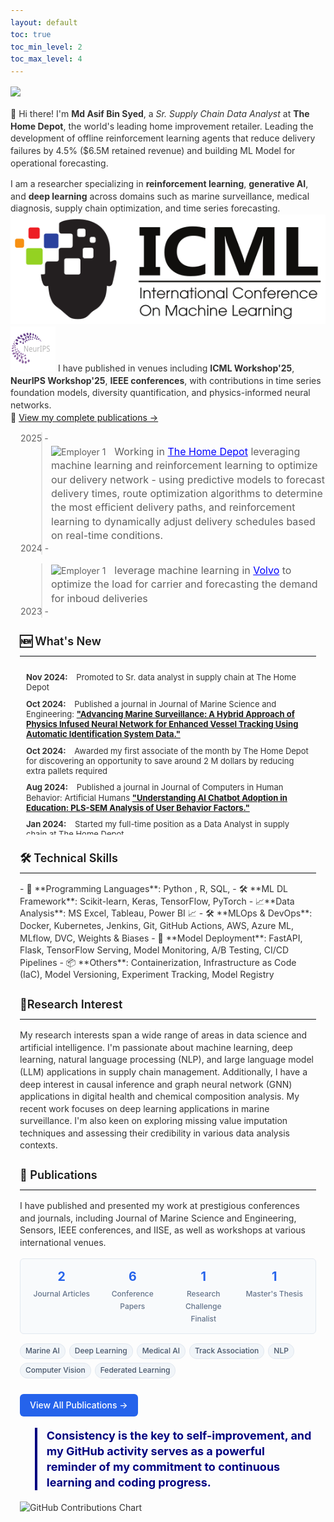 ```yaml
---
layout: default
toc: true
toc_min_level: 2
toc_max_level: 4
---
```



<img class="profile-picture" src="asif_headshot.webp" >

👋 Hi there! I'm **Md Asif Bin Syed**, a *Sr. Supply Chain Data Analyst* at **The Home Depot**, the world's leading home improvement retailer. Leading the development of  offline reinforcement learning agents that reduce delivery failures by 4.5% ($6.5M retained revenue) and building ML Model for operational forecasting. 

I am a researcher specializing in **reinforcement learning**, **generative AI**, and **deep learning** across domains such as marine surveillance, medical diagnosis, supply chain optimization, and time series forecasting.
<img class="profile-picture" src="ICML-logo.svg" >
<img class="profile-picture" src="neurips-navbar-logo.svg" >
I have published in venues including **ICML Workshop'25**, **NeurIPS Workshop'25**, **IEEE conferences**, with contributions in time series foundation models, diversity quantification, and physics-informed neural networks.  
📄 [View my complete publications →](publications)

<blockquote style="margin-left: 3.5em;">
    <div style="display: flex; align-items: left; margin-left: -3.5em;">2025 - </div>
    <img src="the-home-depot.png" alt="Employer 1" style="width: 24px; height: 24px; margin-right: 10px;">
  <font size="3"> Working in <a href="https://www.homedepot.com" style="color: blue;">The Home Depot</a> leveraging machine learning and reinforcement learning to optimize our delivery network - using predictive models to forecast delivery times, route optimization algorithms to determine the most efficient delivery paths, and reinforcement learning to dynamically adjust delivery schedules based on real-time conditions.</font>
 <div style="display: flex; align-items: left; margin-left: -3.5em;">2024 - </div>
</blockquote>

<blockquote style="margin-left: 3.5em;">
    <img src="volvo.svg" alt="Employer 1" style="width: 24px; height: 24px; margin-right: 10px;">
  <font size="3">leverage machine learning in <a href="https://www.homedepot.com" style="color: blue;">Volvo</a>  to optimize the  load for carrier  and forecasting the demand for inboud deliveries</font>
 <div style="display: flex; align-items: left; margin-left: -3.5em;">2023 - </div>
</blockquote>

<main markdown="1">

<h2 id="whats-new">🆕 What's New</h2>
<hr>
<div style="max-height: 250px; overflow-y: auto; padding: 10px; line-height: 1.25;">
  <ul style="list-style: none; margin: 0; padding: 0;">
    <li style="margin-bottom: 10px;">
      <span style="font-weight: bold; margin-right: 10px;">Nov 2024:</span>
      <span>Promoted to Sr. data analyst in supply chain at The Home Depot</span>
    </li>
    <li style="margin-bottom: 10px;">
      <span style="font-weight: bold; margin-right: 10px;">Oct 2024:</span>
      <span>Published a journal in Journal of Marine Science and Engineering: 
        <a href="https://www.mdpi.com/2077-1312/12/11/1913"><b>"Advancing Marine Surveillance: A Hybrid Approach of Physics Infused Neural Network for Enhanced Vessel Tracking Using Automatic Identification System Data."</b></a>
      </span>
    </li>
    <li style="margin-bottom: 10px;">
      <span style="font-weight: bold; margin-right: 10px;">Oct 2024:</span>
      <span>Awarded my first associate of the month by The Home Depot for discovering an opportunity to save around 2 M dollars by reducing extra pallets required</span>
    </li>
    <li style="margin-bottom: 10px;">
      <span style="font-weight: bold; margin-right: 10px;">Aug 2024:</span>
      <span>Published a journal in Journal of Computers in Human Behavior: Artificial Humans 
        <a href="https://www.sciencedirect.com/science/article/pii/S2949882124000586"><b>"Understanding AI Chatbot Adoption in Education: PLS-SEM Analysis of User Behavior Factors."</b></a>
      </span>
    </li>
    <li style="margin-bottom: 10px;">
      <span style="font-weight: bold; margin-right: 10px;">Jan 2024:</span>
      <span>Started my full-time position as a Data Analyst in supply chain at The Home Depot</span>
    </li>
    <li style="margin-bottom: 10px;">
      <span style="font-weight: bold; margin-right: 10px;">Dec 2023:</span>
      <span>Presented a paper on 
        <a href="https://ieeexplore.ieee.org/abstract/document/10465079"><b>"Investigation of Polycystic Ovary Syndrome (PCOS) Diagnosis Using Machine Learning Approaches"</b></a> 
        and 
        <a href="https://ieeexplore.ieee.org/abstract/document/10441152"><b>"A Deep Learning Approach for Satellite and Debris Detection: YOLO in Action"</b></a> 
        at the 2023 5th International Conference on Sustainable Technologies for Industry 5.0 (STI).
      </span>
    </li>
    <li style="margin-bottom: 10px;">
      <span style="font-weight: bold; margin-right: 10px;">Dec 2023:</span>
      <span>Presented a paper on 
        <a href="https://ieeexplore.ieee.org/abstract/document/10441258"><b>"Pediatric Bone Age Prediction Using Deep Learning"</b></a> 
        and 
        <a href="https://ieeexplore.ieee.org/abstract/document/10464397"><b>"Federated Learning in Manufacturing: A Systematic Review and Pathway to Industry 5.0"</b></a> 
        at the 2023 26th International Conference on Computer and Information Technology (ICCIT).
      </span>
    </li>
    <li style="margin-bottom: 10px;">
      <span style="font-weight: bold; margin-right: 10px;">Dec 2023:</span>
      <span>Completed my Master's in Industrial Engineering and submitted my thesis on  
        <a href="https://researchrepository.wvu.edu/cgi/viewcontent.cgi?article=12915&context=etd"><b>"Spatio-Temporal Deep Learning Approaches for Addressing Track Association Problem Using Automatic Identification System (AIS) Data"</b></a>
      </span>
    </li>
    <li style="margin-bottom: 10px;">
      <span style="font-weight: bold; margin-right: 10px;">July 2023:</span>
      <span>Awarded "Idea of the Month" at Volvo Trucks for implementing Power Automate and AI to extract invoice data, saving \$200 K.</span>
    </li>
    <li style="margin-bottom: 10px;">
      <span style="font-weight: bold; margin-right: 10px;">July 2023:</span>
      <span>Published a journal in MDPI Sensors: 
        <a href="https://www.mdpi.com/1424-8220/23/14/6400"><b>"A CNN-LSTM Architecture for Marine Vessel Track Association Using AIS Data."</b></a>
      </span>
    </li>
    <li style="margin-bottom: 10px;">
      <span style="font-weight: bold; margin-right: 10px;">May 2023:</span>
      <span>Finalist in the QCRE Data Challenge for 
        <a href="https://arxiv.org/pdf/2309.13402.pdf"><b>"ML Algorithm Synthesizing Domain Knowledge for Fungal Spore Concentration Prediction."</b></a>
      </span>
    </li>
    <li style="margin-bottom: 10px;">
      <span style="font-weight: bold; margin-right: 10px;">April 2023:</span>
      <span>Submitted a paper to the IISE conference on 
        <a href="https://arxiv.org/abs/2304.01491"><b>"Multi-Model LSTM Architecture for Track Association Using AIS Data."</b></a>
      </span>
    </li>
    <li style="margin-bottom: 10px;">
      <span style="font-weight: bold; margin-right: 10px;">October 2022:</span>
      <span>Chaired a session at the INFORMS Annual Meeting on 
        <a href="https://meetings.informs.org/wordpress/indianapolis2022/"><b>"Advanced Machine Learning."</b></a>
      </span>
    </li>
  </ul>
</div>

<h2 id="technical-skills">🛠️ Technical Skills</h2>
<hr>
- 🐍 **Programming Languages**: Python , R, SQL,
- 🛠️ **ML DL Framework**: Scikit-learn, Keras, TensorFlow,  PyTorch 
- 📈**Data Analysis**: MS Excel,  Tableau, Power BI 📈
- 🛠️ **MLOps & DevOps**: Docker, Kubernetes, Jenkins, Git, GitHub Actions, AWS, Azure ML, MLflow, DVC, Weights & Biases
- 🚀 **Model Deployment**: FastAPI, Flask, TensorFlow Serving, Model Monitoring, A/B Testing, CI/CD Pipelines
- 📦 **Others**: Containerization, Infrastructure as Code (IaC), Model Versioning, Experiment Tracking, Model Registry


<h2 id="research-interest">🔬Research Interest</h2>
<hr>
My research interests span a wide range of areas in data science and artificial intelligence. I'm passionate about machine learning, deep learning, natural language processing (NLP), and large language model (LLM) applications in supply chain management. Additionally, I have a deep interest in causal inference and graph neural network (GNN) applications in digital health and chemical composition analysis. My recent work focuses on deep learning applications in marine surveillance. I'm also keen on exploring missing value imputation techniques and assessing their credibility in various data analysis contexts.

<h2 id="publications">📄 Publications</h2>
<hr>
I have published and presented my work at prestigious conferences and journals, including Journal of Marine Science and Engineering, Sensors, IEEE conferences, and IISE, as well as workshops at various international venues.

<div class="research-highlights">
  <div class="highlight-stat">
    <strong>2</strong>
    <span>Journal Articles</span>
  </div>
  <div class="highlight-stat">
    <strong>6</strong>
    <span>Conference Papers</span>
  </div>
  <div class="highlight-stat">
    <strong>1</strong>
    <span>Research Challenge Finalist</span>
  </div>
  <div class="highlight-stat">
    <strong>1</strong>
    <span>Master's Thesis</span>
  </div>
</div>

<div class="research-areas">
  <span class="area-tag">Marine AI</span>
  <span class="area-tag">Deep Learning</span>
  <span class="area-tag">Medical AI</span>
  <span class="area-tag">Track Association</span>
  <span class="area-tag">NLP</span>
  <span class="area-tag">Computer Vision</span>
  <span class="area-tag">Federated Learning</span>
</div>

<a href="publications" class="btn btn-primary">View All Publications →</a>

<style>
/* Clean typography for homepage */
body {
  font-family: -apple-system, BlinkMacSystemFont, 'Segoe UI', Roboto, 'Helvetica Neue', Arial, sans-serif;
  line-height: 1.4;
  color: #333;
}

.research-highlights {
  display: grid;
  grid-template-columns: repeat(auto-fit, minmax(100px, 1fr));
  gap: 12px;
  margin: 15px 0;
  padding: 15px;
  background-color: #f8fafc;
  border-radius: 6px;
  border: 1px solid #e2e8f0;
}

.highlight-stat {
  text-align: center;
}

.highlight-stat strong {
  display: block;
  font-size: 1.4em;
  color: #2563eb;
  margin-bottom: 3px;
  font-weight: 700;
}

.highlight-stat span {
  color: #64748b;
  font-size: 12px;
  font-weight: 500;
}

.research-areas {
  display: flex;
  flex-wrap: wrap;
  gap: 6px;
  margin: 15px 0;
}

.area-tag {
  padding: 3px 8px;
  background-color: #f1f5f9;
  border-radius: 12px;
  font-size: 12px;
  color: #475569;
  border: 1px solid #e2e8f0;
  font-weight: 500;
}

.btn {
  display: inline-block;
  padding: 8px 16px;
  background-color: #2563eb;
  color: white;
  text-decoration: none;
  border-radius: 6px;
  font-weight: 500;
  font-size: 14px;
  transition: background-color 0.2s ease;
  margin-top: 10px;
}

.btn:hover {
  background-color: #1d4ed8;
  text-decoration: none;
  color: white;
}

/* Tighten up headings */
h2 {
  margin: 25px 0 10px 0;
  font-size: 18px;
  font-weight: 600;
  color: #1a1a1a;
}

hr {
  margin: 8px 0 15px 0;
  border: none;
  border-top: 1px solid #e5e7eb;
}

/* Compact layout to match publications page */
main {
  max-width: 900px;
  margin: 0 auto;
  padding: 0 15px;
}

/* Smaller font for What's New section */
#whats-new + hr + div {
  font-size: 13px;
}

#whats-new + hr + div ul li {
  font-size: 13px;
}

#whats-new + hr + div ul li span {
  font-size: 13px;
}

#whats-new + hr + div ul li a {
  font-size: 13px;
}
</style>

<blockquote style="border-left: 4px solid #000080; padding-left: 15px;">
  <p style="font-size: 18px; color: #000080; font-weight: bold;">
    Consistency is the key to self-improvement, and my GitHub activity serves as a powerful reminder of my commitment to continuous learning and coding progress.
  </p>
</blockquote>

<img src="https://ghchart.rshah.org/409ba5/Asifbinsyed" alt="GitHub Contributions Chart" />

</main>
